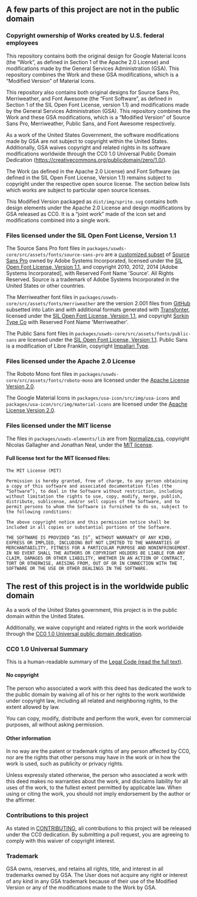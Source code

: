 ## A few parts of this project are not in the public domain

### Copyright ownership of Works created by U.S. federal employees

This repository contains both the original design for Google Material Icons (the “Work”, as defined in Section 1 of the Apache 2.0 License) and modifications made by the General Services Administration (GSA). This repository combines the Work and these GSA modifications, which is a “Modified Version” of Material Icons.

This repository also contains both original designs for Source Sans Pro, Merriweather, and Font Awesome (the “Font Software”, as defined in Section 1 of the SIL Open Font License, version 1.1) and modifications made by the General Services Administration (GSA). This repository combines the Work and these GSA modifications, which is a “Modified Version” of Source Sans Pro, Merriweather, Public Sans, and Font Awesome respectively.

As a work of the United States Government, the software modifications made by GSA are not subject to copyright within the United States. Additionally, GSA waives copyright and related rights in its software modifications worldwide through the CC0 1.0 Universal Public Domain Dedication (https://creativecommons.org/publicdomain/zero/1.0/).

The Work (as defined in the Apache 2.0 License) and Font Software (as defined in the SIL Open Font License, Version 1.1) remains subject to copyright under the respective open source license. The section below lists which works are subject to particular open source licenses.

This Modified Version packaged as `dist/img/sprite.svg` contains both design elements under the Apache 2.0 License and design modifications by GSA released as CC0. It is a “joint work” made of the icon set and modifications combined into a single work.

### Files licensed under the SIL Open Font License, Version 1.1

The Source Sans Pro font files in `packages/uswds-core/src/assets/fonts/source-sans-pro` are a [customized subset](https://github.com/miguelsousa/source-sans-pro-subset) of [Source Sans Pro](https://github.com/adobe-fonts/source-sans-pro) owned by Adobe Systems Incorporated, licensed under the [SIL Open Font License, Version 1.1](https://scripts.sil.org/cms/scripts/page.php?site_id=nrsi&id=OFL_web), and copyright 2010, 2012, 2014 [Adobe Systems Incorporated], with Reserved Font Name 'Source'. All Rights Reserved. Source is a trademark of Adobe Systems Incorporated in the United States or other countries.

The Merriweather font files in `packages/uswds-core/src/assets/fonts/merriweather` are the version 2.001 files from [GitHub](https://github.com/EbenSorkin/Merriweather/releases/tag/v2.001) subsetted into Latin and with additional formats generated with [Transfonter](https://transfonter.org/), licensed under the [SIL Open Font License, Version 1.1](https://scripts.sil.org/cms/scripts/page.php?site_id=nrsi&id=OFL_web), and copyright [Sorkin Type Co](www.sorkintype.com) with Reserved Font Name 'Merriweather'.

The Public Sans font files in `packages/uswds-core/src/assets/fonts/public-sans` are licensed under the [SIL Open Font License, Version 1.1](https://scripts.sil.org/cms/scripts/page.php?site_id=nrsi&id=OFL_web). Public Sans is a modification of Libre Franklin, copyright [Impallari Type](www.impallari.com).


### Files licensed under the Apache 2.0 License

The Roboto Mono font files in `packages/uswds-core/src/assets/fonts/roboto-mono` are licensed under the [Apache License Version 2.0](https://www.apache.org/licenses/LICENSE-2.0.txt).

The Google Material Icons in `packages/usa-icon/src/img/usa-icons` and `packages/usa-icon/src/img/material-icons` are licensed under the [Apache License Version 2.0](https://www.apache.org/licenses/LICENSE-2.0.txt).

### Files licensed under the MIT license

The files in `packages/uswds-elements/lib` are from [Normalize.css](https://github.com/necolas/normalize.css), copyright Nicolas Gallagher and Jonathan Neal, under the [MIT license](https://github.com/necolas/normalize.css/blob/master/LICENSE.md).

#### Full license text for the MIT licensed files:

```
The MIT License (MIT)

Permission is hereby granted, free of charge, to any person obtaining a copy of this software and associated documentation files (the “Software”), to deal in the Software without restriction, including without limitation the rights to use, copy, modify, merge, publish, distribute, sublicense, and/or sell copies of the Software, and to permit persons to whom the Software is furnished to do so, subject to the following conditions:

The above copyright notice and this permission notice shall be included in all copies or substantial portions of the Software.

THE SOFTWARE IS PROVIDED “AS IS”, WITHOUT WARRANTY OF ANY KIND, EXPRESS OR IMPLIED, INCLUDING BUT NOT LIMITED TO THE WARRANTIES OF MERCHANTABILITY, FITNESS FOR A PARTICULAR PURPOSE AND NONINFRINGEMENT. IN NO EVENT SHALL THE AUTHORS OR COPYRIGHT HOLDERS BE LIABLE FOR ANY CLAIM, DAMAGES OR OTHER LIABILITY, WHETHER IN AN ACTION OF CONTRACT, TORT OR OTHERWISE, ARISING FROM, OUT OF OR IN CONNECTION WITH THE SOFTWARE OR THE USE OR OTHER DEALINGS IN THE SOFTWARE.
```

## The rest of this project is in the worldwide public domain

As a work of the United States government, this project is in the public domain within the United States.

Additionally, we waive copyright and related rights in the work worldwide through the [CC0 1.0 Universal public domain dedication](https://creativecommons.org/publicdomain/zero/1.0/).

### CC0 1.0 Universal Summary

This is a human-readable summary of the [Legal Code (read the full text)](https://creativecommons.org/publicdomain/zero/1.0/legalcode).

#### No copyright

The person who associated a work with this deed has dedicated the work to the public domain by waiving all of his or her rights to the work worldwide under copyright law, including all related and neighboring rights, to the extent allowed by law.

You can copy, modify, distribute and perform the work, even for commercial purposes, all without asking permission.

#### Other information

In no way are the patent or trademark rights of any person affected by CC0, nor are the rights that other persons may have in the work or in how the work is used, such as publicity or privacy rights.

Unless expressly stated otherwise, the person who associated a work with this deed makes no warranties about the work, and disclaims liability for all uses of the work, to the fullest extent permitted by applicable law. When using or citing the work, you should not imply endorsement by the author or the affirmer.

### Contributions to this project

As stated in [CONTRIBUTING](CONTRIBUTING.md), all contributions to this project will be released under the CC0 dedication. By submitting a pull request, you are agreeing to comply with this waiver of copyright interest.

### Trademark

GSA owns, reserves, and retains all rights, title, and interest in all trademarks owned by GSA. The User does not acquire any right or interest of any kind in any GSA trademark because of their use of the Modified Version or any of the modifications made to the Work by GSA.

